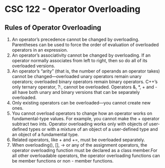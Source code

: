 # CSC 122 - Operator Overloading

## Rules of Operator Overloading

1. An operator’s precedence cannot be changed by overloading. Parentheses can be used to force the order of evaluation of overloaded operators in an expression.
2. An operator’s associativity cannot be changed by overloading. If an operator normally associates from left to right, then so do all of its overloaded versions.
3. An operator’s “arity” (that is, the number of operands an operator takes) cannot be changed—overloaded unary operators remain unary operators; overloaded binary operators remain binary operators. C++’s only ternary operator, ?:, cannot be overloaded. Operators &, *, + and - all have both unary and binary versions that can be separately overloaded.
4. Only existing operators can be overloaded—you cannot create new ones.
5. You cannot overload operators to change how an operator works on fundamental-type values. For example, you cannot make the + operator subtract two ints. Operator overloading works only with objects of user-defined types or with a mixture of an object of a user-defined type and an object of a fundamental type.
6. Related operators, like + and +=, must be overloaded separately.
7. When overloading(), [], -> or any of the assignment operators, the operator overloading function must be declared as a class member.For all other overloadable operators, the operator overloading functions can be member functions or non - member functions.
